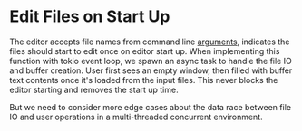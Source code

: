 # Edit Files on Start Up

The editor accepts file names from command line [arguments](https://vimhelp.org/usr_02.txt.html#usr_02.txt), indicates the files should start to edit once on editor start up. When implementing this function with tokio event loop, we spawn an async task to handle the file IO and buffer creation. User first sees an empty window, then filled with buffer text contents once it's loaded from the input files. This never blocks the editor starting and removes the start up time.

But we need to consider more edge cases about the data race between file IO and user operations in a multi-threaded concurrent environment.
